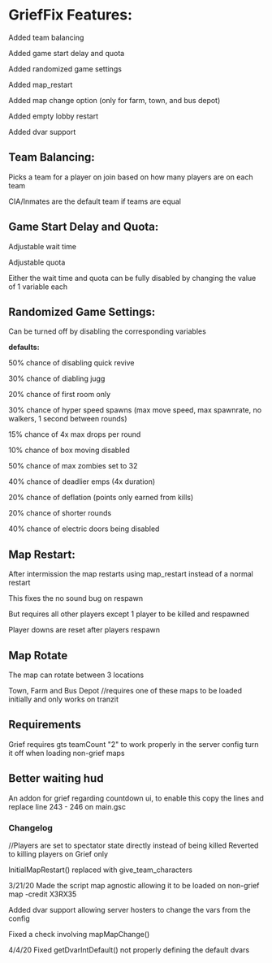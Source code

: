 # GriefFix Features:

Added team balancing

Added game start delay and quota 

Added randomized game settings

Added map_restart 

Added map change option (only for farm, town, and bus depot)

Added empty lobby restart 

Added dvar support

## Team Balancing:

Picks a team for a player on join based on how many players are on each team

CIA/Inmates are the default team if teams are equal

## Game Start Delay and Quota:

Adjustable wait time

Adjustable quota

Either the wait time and quota can be fully disabled by changing the value of 1 variable each

## Randomized Game Settings:

Can be turned off by disabling the corresponding variables

**defaults:**

50% chance of disabling quick revive

30% chance of diabling jugg

20% chance of first room only

30% chance of hyper speed spawns (max move speed, max spawnrate, no walkers, 1 second between rounds)

15% chance of 4x max drops per round

10% chance of box moving disabled

50% chance of max zombies set to 32

40% chance of deadlier emps (4x duration)

20% chance of deflation (points only earned from kills)

20% chance of shorter rounds

40% chance of electric doors being disabled

## Map Restart:

After intermission the map restarts using map_restart instead of a normal restart

This fixes the no sound bug on respawn

But requires all other players except 1 player to be killed and respawned

Player downs are reset after players respawn

## Map Rotate

The map can rotate between 3 locations 

Town, Farm and Bus Depot //requires one of these maps to be loaded initially and only works on tranzit

## Requirements
Grief requires gts teamCount "2" to work properly in the server config turn it off when loading non-grief maps

## Better waiting hud
An addon for grief regarding countdown ui, to enable this copy the lines and replace line 243 - 246 on main.gsc

### Changelog
//Players are set to spectator state directly instead of being killed
Reverted to killing players on Grief only

InitialMapRestart() replaced with give_team_characters

3/21/20
Made the script map agnostic allowing it to be loaded on non-grief map -credit X3RX35

Added dvar support allowing server hosters to change the vars from the config

Fixed a check involving mapMapChange()

4/4/20
Fixed getDvarIntDefault() not properly defining the default dvars

